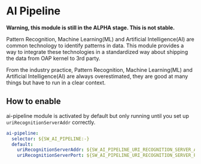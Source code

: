 # AI Pipeline

**Warning, this module is still in the ALPHA stage. This is not stable.**

Pattern Recognition, Machine Learning(ML) and Artificial Intelligence(AI) are common technology to identify patterns in data. 
This module provides a way to integrate these technologies in a standardized way about shipping the data from OAP kernel
to 3rd party.

From the industry practice, Pattern Recognition, Machine Learning(ML) and Artificial Intelligence(AI) are always overestimated,
they are good at many things but have to run in a clear context.

## How to enable

ai-pipeline module is activated by default but only running until you set up  `uriRecognitionServerAddr` correctly.

```yaml
ai-pipeline:
  selector: ${SW_AI_PIPELINE:-}
  default:
    uriRecognitionServerAddr: ${SW_AI_PIPELINE_URI_RECOGNITION_SERVER_ADDR:}
    uriRecognitionServerPort: ${SW_AI_PIPELINE_URI_RECOGNITION_SERVER_PORT:17128}
```